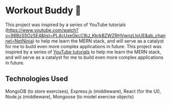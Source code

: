 # Workout Buddy 💪
This project was inspired by a series of YouTube tutorials (https://www.youtube.com/watch?v=98BzS5Oz5E4&list=PL4cUxeGkcC9iJ_KkrkBZWZRHVwnzLIoUE&ab_channel=NetNinja) to help me learn the MERN stack, and will serve as a catalyst for me to build even more complex applications in future.
This project was inspired by a series of <a href="https://www.youtube.com/watch?v=98BzS5Oz5E4&list=PL4cUxeGkcC9iJ_KkrkBZWZRHVwnzLIoUE&ab_channel=NetNinja"> YouTube tutorials</a> to help me learn the MERN stack, and will serve as a catalyst for me to build even more complex applications in future.

## Technologies Used
MongoDB (to store exercises), Express.js (middleware), React (for the UI), Node.js (middleware), Mongoose (to model exercise objects)